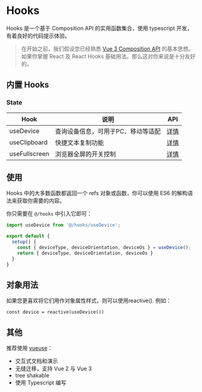# Hooks

Hooks 是一个基于 Composition API 的实用函数集合，使用 typescript 开发，有着良好的代码提示体验。

> 在开始之前，我们假设您已经熟悉 [Vue 3 Composition API](https://v3.cn.vuejs.org/guide/composition-api-introduction.html) 的基本思想。如果你掌握 React 及 React Hooks 基础用法。那么这对你来说是十分友好的。

## 内置 Hooks

### State

| Hook      | 说明                               | API                                    |
| --------- | ---------------------------------- | -------------------------------------- |
| useDevice | 查询设备信息，可用于PC、移动等适配 | [详情](/docs/hooks/state/useDevice.md) |
| useClipboard | 快捷文本复制功能 | [详情](/docs/hooks/ui/useClipboard.md) |
| useFullscreen | 浏览器全屏的开关控制 | [详情](/docs/hooks/ui/useFullscreen.md) |

## 使用

Hooks 中的大多数函数都返回一个 refs 对象或函数，你可以使用 ES6 的解构语法来获取你需要的内容。

你只需要在 `@/hooks` 中引入它即可：

```typescript
import useDevice from '@/hooks/useDevice';

export default {
  setup() {
    const { deviceType, deviceOrientation, deviceOs } = useDevice();
    return { deviceType, deviceOrientation, deviceOs }
  }
}
```

## 对象用法

如果您更喜欢将它们用作对象属性样式，则可以使用reactive(). 例如：

```typescript:no-line-numbers
const device = reactive(useDevice())
```

## 其他

推荐使用 [vueuse](https://github.com/vueuse/vueuse)：

- 交互式文档和演示
- 无缝迁移，支持 Vue 2 与 Vue 3
- tree shakable
- 使用 Typescript 编写
